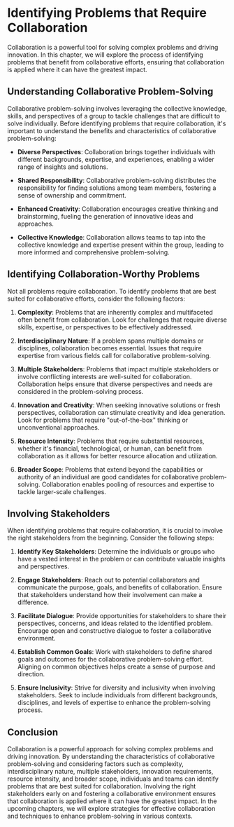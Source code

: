 Identifying Problems that Require Collaboration
========================================================

Collaboration is a powerful tool for solving complex problems and driving innovation. In this chapter, we will explore the process of identifying problems that benefit from collaborative efforts, ensuring that collaboration is applied where it can have the greatest impact.

Understanding Collaborative Problem-Solving
-------------------------------------------

Collaborative problem-solving involves leveraging the collective knowledge, skills, and perspectives of a group to tackle challenges that are difficult to solve individually. Before identifying problems that require collaboration, it's important to understand the benefits and characteristics of collaborative problem-solving:

* **Diverse Perspectives**: Collaboration brings together individuals with different backgrounds, expertise, and experiences, enabling a wider range of insights and solutions.

* **Shared Responsibility**: Collaborative problem-solving distributes the responsibility for finding solutions among team members, fostering a sense of ownership and commitment.

* **Enhanced Creativity**: Collaboration encourages creative thinking and brainstorming, fueling the generation of innovative ideas and approaches.

* **Collective Knowledge**: Collaboration allows teams to tap into the collective knowledge and expertise present within the group, leading to more informed and comprehensive problem-solving.

Identifying Collaboration-Worthy Problems
-----------------------------------------

Not all problems require collaboration. To identify problems that are best suited for collaborative efforts, consider the following factors:

1. **Complexity**: Problems that are inherently complex and multifaceted often benefit from collaboration. Look for challenges that require diverse skills, expertise, or perspectives to be effectively addressed.

2. **Interdisciplinary Nature**: If a problem spans multiple domains or disciplines, collaboration becomes essential. Issues that require expertise from various fields call for collaborative problem-solving.

3. **Multiple Stakeholders**: Problems that impact multiple stakeholders or involve conflicting interests are well-suited for collaboration. Collaboration helps ensure that diverse perspectives and needs are considered in the problem-solving process.

4. **Innovation and Creativity**: When seeking innovative solutions or fresh perspectives, collaboration can stimulate creativity and idea generation. Look for problems that require "out-of-the-box" thinking or unconventional approaches.

5. **Resource Intensity**: Problems that require substantial resources, whether it's financial, technological, or human, can benefit from collaboration as it allows for better resource allocation and utilization.

6. **Broader Scope**: Problems that extend beyond the capabilities or authority of an individual are good candidates for collaborative problem-solving. Collaboration enables pooling of resources and expertise to tackle larger-scale challenges.

Involving Stakeholders
----------------------

When identifying problems that require collaboration, it is crucial to involve the right stakeholders from the beginning. Consider the following steps:

1. **Identify Key Stakeholders**: Determine the individuals or groups who have a vested interest in the problem or can contribute valuable insights and perspectives.

2. **Engage Stakeholders**: Reach out to potential collaborators and communicate the purpose, goals, and benefits of collaboration. Ensure that stakeholders understand how their involvement can make a difference.

3. **Facilitate Dialogue**: Provide opportunities for stakeholders to share their perspectives, concerns, and ideas related to the identified problem. Encourage open and constructive dialogue to foster a collaborative environment.

4. **Establish Common Goals**: Work with stakeholders to define shared goals and outcomes for the collaborative problem-solving effort. Aligning on common objectives helps create a sense of purpose and direction.

5. **Ensure Inclusivity**: Strive for diversity and inclusivity when involving stakeholders. Seek to include individuals from different backgrounds, disciplines, and levels of expertise to enhance the problem-solving process.

Conclusion
----------

Collaboration is a powerful approach for solving complex problems and driving innovation. By understanding the characteristics of collaborative problem-solving and considering factors such as complexity, interdisciplinary nature, multiple stakeholders, innovation requirements, resource intensity, and broader scope, individuals and teams can identify problems that are best suited for collaboration. Involving the right stakeholders early on and fostering a collaborative environment ensures that collaboration is applied where it can have the greatest impact. In the upcoming chapters, we will explore strategies for effective collaboration and techniques to enhance problem-solving in various contexts.
